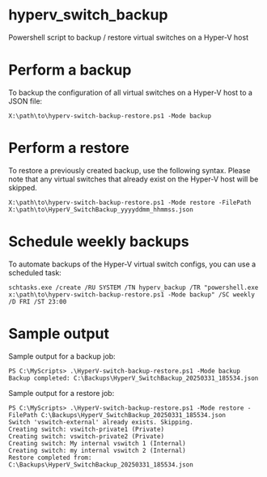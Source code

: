 # hyperv_switch_backup
Powershell script to backup / restore virtual switches on a Hyper-V host

# Perform a backup
To backup the configuration of all virtual switches on a Hyper-V host to a JSON file:
```
X:\path\to\hyperv-switch-backup-restore.ps1 -Mode backup
```

# Perform a restore
To restore a previously created backup, use the following syntax.  Please note that any virtual switches that already exist on the Hyper-V host will be skipped.
```
X:\path\to\hyperv-switch-backup-restore.ps1 -Mode restore -FilePath X:\path\to\HyperV_SwitchBackup_yyyyddmm_hhmmss.json
```

# Schedule weekly backups
To automate backups of the Hyper-V virtual switch configs, you can use a scheduled task:
```
schtasks.exe /create /RU SYSTEM /TN hyperv_backup /TR "powershell.exe x:\path\to\hyperv-switch-backup-restore.ps1 -Mode backup" /SC weekly /D FRI /ST 23:00
```

# Sample output

Sample output for a backup job:
```
PS C:\MyScripts> .\HyperV-switch-backup-restore.ps1 -Mode backup
Backup completed: C:\Backups\HyperV_SwitchBackup_20250331_185534.json
```

Sample output for a restore job:
```
PS C:\MyScripts> .\HyperV-switch-backup-restore.ps1 -Mode restore -FilePath C:\Backups\HyperV_SwitchBackup_20250331_185534.json
Switch 'vswitch-external' already exists. Skipping.
Creating switch: vswitch-private1 (Private)
Creating switch: vswitch-private2 (Private)
Creating switch: My internal vswitch 1 (Internal)
Creating switch: my internal vswitch 2 (Internal)
Restore completed from: C:\Backups\HyperV_SwitchBackup_20250331_185534.json
```



